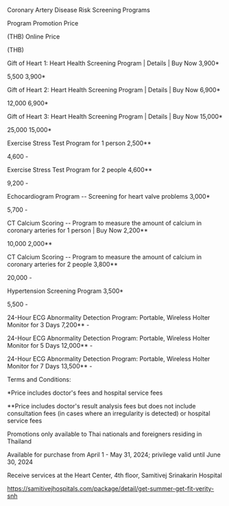 Coronary Artery Disease Risk Screening Programs

Program Promotion Price

(THB) Online Price

(THB)

Gift of Heart 1: Heart Health Screening Program \| Details \| Buy Now
3,900\*

5,500 3,900\*

Gift of Heart 2: Heart Health Screening Program \| Details \| Buy Now
6,900\*

12,000 6,900\*

Gift of Heart 3: Heart Health Screening Program \| Details \| Buy Now
15,000\*

25,000 15,000\*

Exercise Stress Test Program for 1 person 2,500\*\*

4,600 -

Exercise Stress Test Program for 2 people 4,600\*\*

9,200 -

Echocardiogram Program -- Screening for heart valve problems 3,000\*

5,700 -

CT Calcium Scoring -- Program to measure the amount of calcium in
coronary arteries for 1 person \| Buy Now 2,200\*\*

10,000 2,000\*\*

CT Calcium Scoring -- Program to measure the amount of calcium in
coronary arteries for 2 people 3,800\*\*

20,000 -

Hypertension Screening Program 3,500\*

5,500 -

24-Hour ECG Abnormality Detection Program: Portable, Wireless Holter
Monitor for 3 Days 7,200\*\* -

24-Hour ECG Abnormality Detection Program: Portable, Wireless Holter
Monitor for 5 Days 12,000\*\* -

24-Hour ECG Abnormality Detection Program: Portable, Wireless Holter
Monitor for 7 Days 13,500\*\* -

Terms and Conditions:

\*Price includes doctor's fees and hospital service fees

\*\*Price includes doctor\'s result analysis fees but does not include
consultation fees (in cases where an irregularity is detected) or
hospital service fees

Promotions only available to Thai nationals and foreigners residing in
Thailand

Available for purchase from April 1 - May 31, 2024; privilege valid
until June 30, 2024

Receive services at the Heart Center, 4th floor, Samitivej Srinakarin
Hospital

<https://samitivejhospitals.com/package/detail/get-summer-get-fit-verity-snh>
